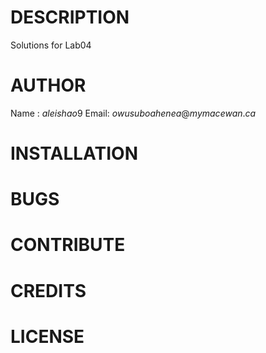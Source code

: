 # DESCRIPTION
 Solutions for Lab04
# AUTHOR
 Name : $aleishao9$
 Email: $owusuboahenea@mymacewan.ca$
# INSTALLATION
# BUGS
# CONTRIBUTE
# CREDITS
# LICENSE

